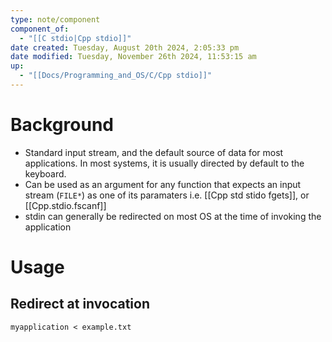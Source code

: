 ```yaml
---
type: note/component
component_of:
  - "[[C stdio|Cpp stdio]]"
date created: Tuesday, August 20th 2024, 2:05:33 pm
date modified: Tuesday, November 26th 2024, 11:53:15 am
up:
  - "[[Docs/Programming_and_OS/C/Cpp stdio]]"
---
```

# Background
- Standard input stream, and the default source of data for most applications. In most systems, it is usually directed by default to the keyboard. 
- Can be used as an argument for any function that expects an input stream (`FILE*`) as one of its paramaters i.e. [[Cpp std stido fgets]], or [[Cpp.stdio.fscanf]]
- stdin can generally be redirected on most OS at the time of invoking the application

# Usage
## Redirect at invocation
```
myapplication < example.txt
```